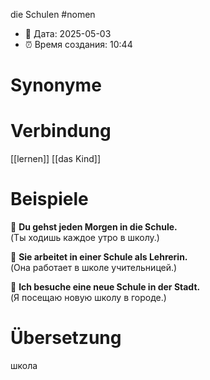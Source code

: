 die Schulen
#nomen
- 📍 Дата: 2025-05-03
- ⏰ Время создания: 10:44
# Synonyme

# Verbindung 
[[lernen]]
[[das Kind]]
# Beispiele
🔹 **Du gehst jeden Morgen in die Schule.**  
(Ты ходишь каждое утро в школу.)

🔹 **Sie arbeitet in einer Schule als Lehrerin.**  
(Она работает в школе учительницей.)

🔹 **Ich besuche eine neue Schule in der Stadt.**  
(Я посещаю новую школу в городе.)
# Übersetzung
школа
